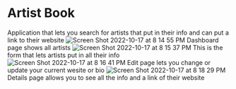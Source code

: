 # Artist Book
Application that lets you search for artists that put in their info and can put a link to their website
![Screen Shot 2022-10-17 at 8 14 55 PM](https://user-images.githubusercontent.com/102072726/196313513-ca475509-1a16-44df-8dcf-cd7757e6047e.png)
Dashboard page shows all artists
![Screen Shot 2022-10-17 at 8 15 37 PM](https://user-images.githubusercontent.com/102072726/196314046-db4a967e-a9a4-4673-bfbc-46abf581cc6e.png)
This is the form that lets artists put in all their info
![Screen Shot 2022-10-17 at 8 16 41 PM](https://user-images.githubusercontent.com/102072726/196314720-74eec3a1-5dc8-4d56-b5b9-3837d56a98ee.png)
Edit page lets you change or update your current wesite or bio
![Screen Shot 2022-10-17 at 8 18 29 PM](https://user-images.githubusercontent.com/102072726/196314752-93a2981d-00ef-4179-90df-bf5b0e555679.png)
Details page allows you to see all the info and a link of their website
